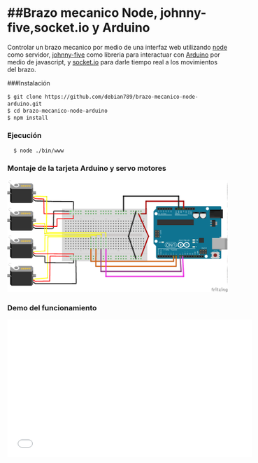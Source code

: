 ##Brazo mecanico Node, johnny-five,socket.io y  Arduino
===========================

Controlar un brazo mecanico por medio de una interfaz web utilizando [node] como servidor, [johnny-five] como libreria 
para interactuar con  [Arduino] por medio de javascript, y [socket.io] para darle tiempo real a los movimientos del brazo.  


###Instalación

```shell
$ git clone https://github.com/debian789/brazo-mecanico-node-arduino.git  
$ cd brazo-mecanico-node-arduino 
$ npm install 
```

### Ejecución

```shell
  $ node ./bin/www
```

### Montaje de la tarjeta Arduino y servo motores

<img src="https://github.com/debian789/brazo-mecanico-node-arduino/blob/master/public/images/montaje.png"/>


### Demo del funcionamiento 


<iframe width="560" height="315" src="//www.youtube.com/embed/c9vkcL5oW2g" frameborder="0" allowfullscreen></iframe>



[johnny-five]:https://github.com/rwaldron/johnny-five
[node]:http://nodejs.org/
[Arduino]:http://www.arduino.cc/
[socket.io]:http://socket.io/

